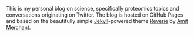 This is my personal blog on science, specifically proteomics topics and conversations originating on Twitter. The blog is hosted on GitHub Pages and based on the beautifully simple [Jekyll](https://jekyllrb.com/)-powered theme [Reverie](https://github.com/amitmerchant1990/reverie) by [Amit Merchant](https://github.com/amitmerchant1990).
